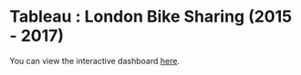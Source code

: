# Tableau : London Bike Sharing (2015 - 2017)
You can view the interactive dashboard [here](https://public.tableau.com/app/profile/michele.adriaans/viz/04022025_London_Bike_share/Dashboard1?publish=yes).
